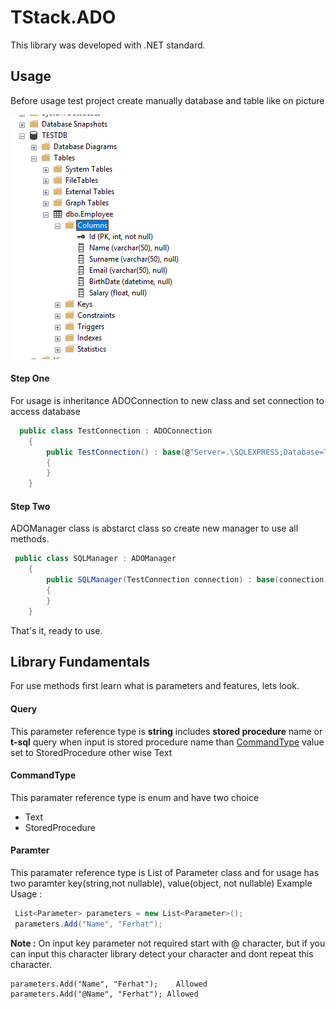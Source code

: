 # TStack.ADO

This library was developed with .NET standard.

## Usage
Before usage test project create manually database and table like on picture 

![](documents/ADO.NET_TESTDB.png)

#### Step One
For usage is inheritance ADOConnection to new class and set connection to access database

```csharp
  public class TestConnection : ADOConnection
    {
        public TestConnection() : base(@"Server=.\SQLEXPRESS;Database=TESTDB;Trusted_Connection=True;")
        {
        }
    }
```

#### Step Two
ADOManager class is abstarct class so create new manager to use all methods.
```csharp
 public class SQLManager : ADOManager
    {
        public SQLManager(TestConnection connection) : base(connection)
        {
        }
    }
```
That's it, ready to use.

## Library Fundamentals
For use methods first learn what is parameters and features, lets look.
#### Query
This parameter reference type is **string** includes **stored procedure** name or **t-sql** query when input is stored procedure name than [CommandType](#commandtype) value set to StoredProcedure other wise Text
#### CommandType
This paramater reference type is enum and have two choice
 - Text
 - StoredProcedure
 
#### Paramter
This paramater reference type is List of Parameter class and for usage has two paramter key(string,not nullable), value(object, not nullable)
Example Usage :
```csharp
 List<Parameter> parameters = new List<Parameter>();
 parameters.Add("Name", "Ferhat");
```
**Note :** On input key parameter not required start with @ character, but if you can input this character library detect your character and dont repeat this character.
```
parameters.Add("Name", "Ferhat");    Allowed
parameters.Add("@Name", "Ferhat"); Allowed
```